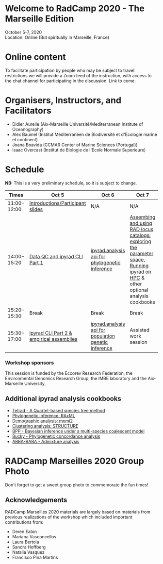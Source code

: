 
# Welcome to RadCamp 2020 - The Marseille Edition

October 5-7, 2020  
Location: Online (But spiritually in Marseille, France)

# Online content
To facilitate participation by people who may be subject to travel
restrictions we will provide a Zoom feed of the instruction, with access
to the chat channel for participating in the discussion. Link to come.

# Organisers, Instructors, and Facilitators

  - Didier Aurelle (Aix-Marseille Université/Mediterranean Institute of Oceanography)
  - Alex Baumel (Institut Méditerranéen de Biodiversité et d'Ecologie marine et continent)
  - Joana Boavida (CCMAR Center of Marine Sciences (Portugal))
  - Isaac Overcast (Institut de Biologie de l'Ecole Normale Superieure)

# Schedule

__NB:__ This is a very preliminary schedule, so it is subject to change.

Times           | Oct 5 | Oct 6 | Oct 7 |
-----           | ------ | ------ | ------ |
11:00-12:00       | [Introductions/Participant slides](https://docs.google.com/presentation/d/1kcjUdyS8BeLBjIdN6SLW9mMeByIWJ_5K5dRwYr5kUyE/edit?usp=sharing) | N/A | N/A |
14:00-15:20      | [Data QC and ipyrad CLI Part 1](RADCamp-Day1-AM.md) | [ipyrad.analysis api for phylogenetic inference](RADCamp-Day2-AM.md) | [Assembing and using RAD locus catalogs: exploring the parameter space](index.md), [Running ipyrad on HPC](ipyrad_HPC_setup.md) & other optional analysis cookbooks |
15:20-15:30      | Break | Break | Break |
15:30-17:00       | [ipyrad CLI Part 2 & empirical assemblies](RADCamp-Day1-PM.md) | [ipyrad.analysis api for population genetic inference](RADCamp-Day2-PM.md) | Assisted work session |

### Workshop sponsors
This session is funded by the Eccorev Research Federation, the Environmental
Genomics Research Group, the IMBE laboratory and the Aix-Marseille University.

## Additional ipyrad analysis cookbooks
* [Tetrad - A Quartet-based species tree method](https://nbviewer.jupyter.org/github/dereneaton/ipyrad/blob/master/tests/cookbook-tetrad.ipynb)
* [Phylogenetic inference: RAxML](06_RAxML_API.md)
* [Demographic analysis: momi2](07_momi2_API.md)
* [Clustering analysis: STRUCTURE](05_STRUCTURE_API.md)
* [BPP - Bayesian inference under a multi-species coalescent model](https://nbviewer.jupyter.org/github/dereneaton/ipyrad/blob/master/tests/cookbook-bpp-species-delimitation.ipynb)
* [Bucky - Phylogenetic concordance analysis](https://nbviewer.jupyter.org/github/dereneaton/ipyrad/blob/master/tests/cookbook-bucky.ipynb)
* [ABBA-BABA - Admixture analysis](https://nbviewer.jupyter.org/github/dereneaton/ipyrad/blob/master/tests/cookbook-abba-baba.ipynb)

# RADCamp Marseilles 2020 Group Photo
Don't forget to get a sweet group photo to commemorate the fun times!

## Acknowledgements
RADCamp Marseilles 2020 materials are largely based on materials from previous
realizations of the workshop which included important contributions from:
* Deren Eaton
* Mariana Vasconcellos
* Laura Bertola
* Sandra Hoffberg
* Natalia Vasquez
* Francisco Pina Martins
